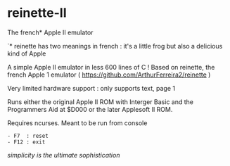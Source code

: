 # reinette-II
The french* Apple II emulator

 `* reinette has two meanings in french : it's a little frog but also a delicious kind of Apple
  
  

A simple Apple II emulator in less 600 lines of C !
Based on reinette, the french Apple 1 emulator ( https://github.com/ArthurFerreira2/reinette )

Very limited hardware support : only supports text, page 1

Runs either the original Apple II ROM with Interger Basic and the Programmers Aid at $D000 or the later Applesoft II ROM.


Requires ncurses. Meant to be run from console
~~~
- F7  : reset
- F12 : exit
~~~

*simplicity is the ultimate sophistication*


